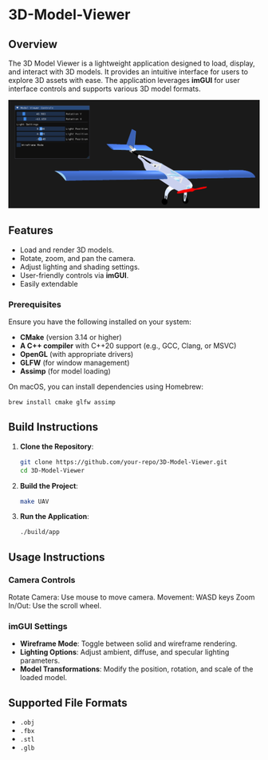 # 3D-Model-Viewer

## Overview
The 3D Model Viewer is a lightweight application designed to load, display, and interact with 3D models. It provides an intuitive interface for users to explore 3D assets with ease. The application leverages **imGUI** for user interface controls and supports various 3D model formats.

![Image of Plane](./docs/Plane.png)

## Features
- Load and render 3D models.
- Rotate, zoom, and pan the camera.
- Adjust lighting and shading settings.
- User-friendly controls via **imGUI**.
- Easily extendable

### Prerequisites
Ensure you have the following installed on your system:
- **CMake** (version 3.14 or higher)
- **A C++ compiler** with C++20 support (e.g., GCC, Clang, or MSVC)
- **OpenGL** (with appropriate drivers)
- **GLFW** (for window management)
- **Assimp** (for model loading)

On macOS, you can install dependencies using Homebrew:
```bash
brew install cmake glfw assimp
```

## Build Instructions
1. **Clone the Repository**:
    ```bash
    git clone https://github.com/your-repo/3D-Model-Viewer.git
    cd 3D-Model-Viewer
    ```

2. **Build the Project**:
    ```bash
    make UAV
    ```

3. **Run the Application**:
    ```bash
    ./build/app
    ```

## Usage Instructions
### Camera Controls
Rotate Camera: Use mouse to move camera.
Movement: WASD keys
Zoom In/Out: Use the scroll wheel.

### imGUI Settings
- **Wireframe Mode**: Toggle between solid and wireframe rendering.
- **Lighting Options**: Adjust ambient, diffuse, and specular lighting parameters.
- **Model Transformations**: Modify the position, rotation, and scale of the loaded model.

## Supported File Formats
- `.obj`
- `.fbx`
- `.stl`
- `.glb`
